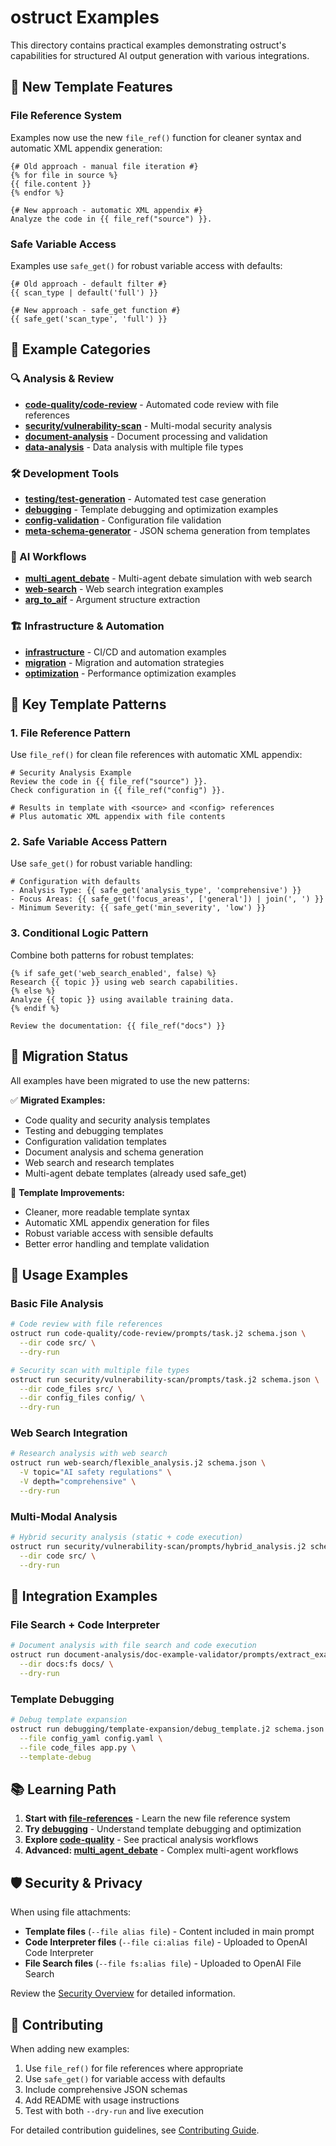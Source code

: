 # ostruct Examples

This directory contains practical examples demonstrating ostruct's capabilities for structured AI output generation with various integrations.

## 🚀 New Template Features

### File Reference System

Examples now use the new `file_ref()` function for cleaner syntax and automatic XML appendix generation:

```jinja2
{# Old approach - manual file iteration #}
{% for file in source %}
{{ file.content }}
{% endfor %}

{# New approach - automatic XML appendix #}
Analyze the code in {{ file_ref("source") }}.
```

### Safe Variable Access

Examples use `safe_get()` for robust variable access with defaults:

```jinja2
{# Old approach - default filter #}
{{ scan_type | default('full') }}

{# New approach - safe_get function #}
{{ safe_get('scan_type', 'full') }}
```

## 📁 Example Categories

### 🔍 Analysis & Review

- **[code-quality/code-review](code-quality/code-review/)** - Automated code review with file references
- **[security/vulnerability-scan](security/vulnerability-scan/)** - Multi-modal security analysis
- **[document-analysis](document-analysis/)** - Document processing and validation
- **[data-analysis](data-analysis/)** - Data analysis with multiple file types

### 🛠️ Development Tools

- **[testing/test-generation](testing/test-generation/)** - Automated test case generation
- **[debugging](debugging/)** - Template debugging and optimization examples
- **[config-validation](config-validation/)** - Configuration file validation
- **[meta-schema-generator](meta-schema-generator/)** - JSON schema generation from templates

### 🤖 AI Workflows

- **[multi_agent_debate](multi_agent_debate/)** - Multi-agent debate simulation with web search
- **[web-search](web-search/)** - Web search integration examples
- **[arg_to_aif](arg_to_aif/)** - Argument structure extraction

### 🏗️ Infrastructure & Automation

- **[infrastructure](infrastructure/)** - CI/CD and automation examples
- **[migration](migration/)** - Migration and automation strategies
- **[optimization](optimization/)** - Performance optimization examples

## 🎯 Key Template Patterns

### 1. File Reference Pattern

Use `file_ref()` for clean file references with automatic XML appendix:

```jinja2
# Security Analysis Example
Review the code in {{ file_ref("source") }}.
Check configuration in {{ file_ref("config") }}.

# Results in template with <source> and <config> references
# Plus automatic XML appendix with file contents
```

### 2. Safe Variable Access Pattern

Use `safe_get()` for robust variable handling:

```jinja2
# Configuration with defaults
- Analysis Type: {{ safe_get('analysis_type', 'comprehensive') }}
- Focus Areas: {{ safe_get('focus_areas', ['general']) | join(', ') }}
- Minimum Severity: {{ safe_get('min_severity', 'low') }}
```

### 3. Conditional Logic Pattern

Combine both patterns for robust templates:

```jinja2
{% if safe_get('web_search_enabled', false) %}
Research {{ topic }} using web search capabilities.
{% else %}
Analyze {{ topic }} using available training data.
{% endif %}

Review the documentation: {{ file_ref("docs") }}
```

## 🚦 Migration Status

All examples have been migrated to use the new patterns:

✅ **Migrated Examples:**

- Code quality and security analysis templates
- Testing and debugging templates
- Configuration validation templates
- Document analysis and schema generation
- Web search and research templates
- Multi-agent debate templates (already used safe_get)

🔧 **Template Improvements:**

- Cleaner, more readable template syntax
- Automatic XML appendix generation for files
- Robust variable access with sensible defaults
- Better error handling and template validation

## 📖 Usage Examples

### Basic File Analysis

```bash
# Code review with file references
ostruct run code-quality/code-review/prompts/task.j2 schema.json \
  --dir code src/ \
  --dry-run

# Security scan with multiple file types
ostruct run security/vulnerability-scan/prompts/task.j2 schema.json \
  --dir code_files src/ \
  --dir config_files config/ \
  --dry-run
```

### Web Search Integration

```bash
# Research analysis with web search
ostruct run web-search/flexible_analysis.j2 schema.json \
  -V topic="AI safety regulations" \
  -V depth="comprehensive" \
  --dry-run
```

### Multi-Modal Analysis

```bash
# Hybrid security analysis (static + code execution)
ostruct run security/vulnerability-scan/prompts/hybrid_analysis.j2 schema.json \
  --dir code src/ \
  --dry-run
```

## 🔗 Integration Examples

### File Search + Code Interpreter

```bash
# Document analysis with file search and code execution
ostruct run document-analysis/doc-example-validator/prompts/extract_examples.j2 schema.json \
  --dir docs:fs docs/ \
  --dry-run
```

### Template Debugging

```bash
# Debug template expansion
ostruct run debugging/template-expansion/debug_template.j2 schema.json \
  --file config_yaml config.yaml \
  --file code_files app.py \
  --template-debug
```

## 📚 Learning Path

1. **Start with [file-references](file-references/)** - Learn the new file reference system
2. **Try [debugging](debugging/)** - Understand template debugging and optimization
3. **Explore [code-quality](code-quality/)** - See practical analysis workflows
4. **Advanced: [multi_agent_debate](multi_agent_debate/)** - Complex multi-agent workflows

## 🛡️ Security & Privacy

When using file attachments:

- **Template files** (`--file alias file`) - Content included in main prompt
- **Code Interpreter files** (`--file ci:alias file`) - Uploaded to OpenAI Code Interpreter
- **File Search files** (`--file fs:alias file`) - Uploaded to OpenAI File Search

Review the [Security Overview](../docs/source/security/overview.rst) for detailed information.

## 🤝 Contributing

When adding new examples:

1. Use `file_ref()` for file references where appropriate
2. Use `safe_get()` for variable access with defaults
3. Include comprehensive JSON schemas
4. Add README with usage instructions
5. Test with both `--dry-run` and live execution

For detailed contribution guidelines, see [Contributing Guide](../docs/source/contribute/how_to_contribute.rst).
